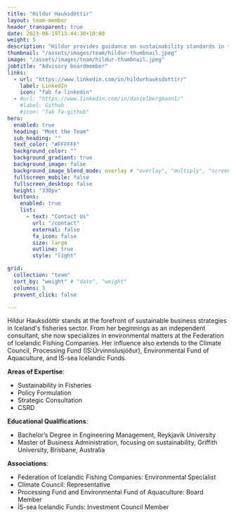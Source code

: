 ```yaml
---
title: "Hildur Hauksdóttir"
layout: team-member
header_transparent: true
date: 2023-06-19T13:44:30+10:00
weight: 5
description: "Hildur provides guidance on sustainability standards in the marketplace."
thumbnail: "/assets/images/team/hildur-thumbnail.jpeg"
image: "/assets/images/team/hildur-thumbnail.jpeg"
jobtitle: "Advisory boardmember"
links:
  - url: "https://www.linkedin.com/in/hildurhauksdottir/"
    label: LinkedIn
    icon: "fab fa-linkedin"
  - #url: "https://www.linkedin.com/in/danielbergmann1/"
    #label: Github
    #icon: "fab fa-github"
hero:
  enabled: true
  heading: "Meet the Team"
  sub_heading: ""
  text_color: "#FFFFFF"
  background_color: ""
  background_gradient: true
  background_image: false
  background_image_blend_mode: overlay # "overlay", "multiply", "screen"
  fullscreen_mobile: false
  fullscreen_desktop: false
  height: "330px"
  buttons:
    enabled: true
    list:
      - text: "Contact Us"
        url: "/contact"
        external: false
        fa_icon: false
        size: large
        outline: true
        style: "light"

grid:
  collection: "team"
  sort_by: "weight" # "date", "weight"
  columns: 3
  prevent_click: false

---
```

Hildur Hauksdóttir stands at the forefront of sustainable business strategies in Iceland's fisheries sector. From her beginnings as an independent consultant, she now specializes in environmental matters at the Federation of Icelandic Fishing Companies. Her influence also extends to the Climate Council, Processing Fund (IS:Úrvinnslusjóður), Environmental Fund of Aquaculture, and ÍS-sea Icelandic Funds.

**Areas of Expertise**: 
- Sustainability in Fisheries
- Policy Formulation
- Strategic Consultation
- CSRD 

**Educational Qualifications**: 
- Bachelor’s Degree in Engineering Management, Reykjavik University
- Master of Business Administration, focusing on sustainability, Griffith University, Brisbane, Australia

**Associations**: 
- Federation of Icelandic Fishing Companies: Environmental Specialist
- Climate Council: Representative
- Processing Fund and Environmental Fund of Aquaculture: Board Member
- ÍS-sea Icelandic Funds: Investment Council Member

